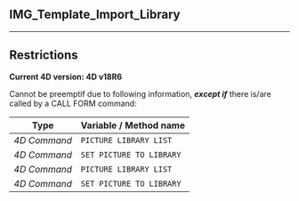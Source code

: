 ﻿## IMG_Template_Import_Library---## Restrictions**Current 4D version: 4D v18R6**Cannot be preemptif due to following information, ***except if*** there is/are called by a CALL FORM command:|Type|Variable / Method name||------|------||*4D Command*|`PICTURE LIBRARY LIST`||*4D Command*|`SET PICTURE TO LIBRARY`||*4D Command*|`PICTURE LIBRARY LIST`||*4D Command*|`SET PICTURE TO LIBRARY`|